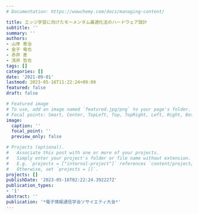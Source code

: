 ```yaml
---
# Documentation: https://wowchemy.com/docs/managing-content/

title: エッジ学習に向けたモーメンタム最適化法のハードウェア設計
subtitle: ''
summary: ''
authors:
- 山岸 善治
- 金子 竜也
- 赤井 恵
- 浅井 哲也
tags: []
categories: []
date: '2021-09-01'
lastmod: 2023-05-16T11:22:24+09:00
featured: false
draft: false

# Featured image
# To use, add an image named `featured.jpg/png` to your page's folder.
# Focal points: Smart, Center, TopLeft, Top, TopRight, Left, Right, BottomLeft, Bottom, BottomRight.
image:
  caption: ''
  focal_point: ''
  preview_only: false

# Projects (optional).
#   Associate this post with one or more of your projects.
#   Simply enter your project's folder or file name without extension.
#   E.g. `projects = ["internal-project"]` references `content/project/deep-learning/index.md`.
#   Otherwise, set `projects = []`.
projects: []
publishDate: '2023-05-16T02:22:24.392227Z'
publication_types:
- '1'
abstract: ''
publication: '*電子情報通信学会ソサイエティ大会*'
---
```


